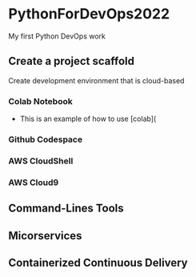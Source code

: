 # PythonForDevOps2022
My first Python DevOps work


## Create a project scaffold

Create development environment that is cloud-based
### Colab Notebook
* This is an example of how to use [colab](
### Github Codespace
### AWS CloudShell
### AWS Cloud9

## Command-Lines Tools

## Micorservices

## Containerized Continuous Delivery

